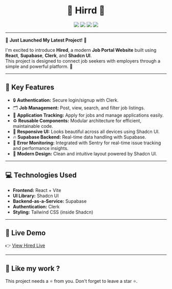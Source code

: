 <h1 align="center">💫 Hirrd 💫</h1>

<p align="center">
<img src="https://img.shields.io/badge/Created_By-Sayantan_Bera-blue"> 
<img src="https://img.shields.io/badge/Tech_Stack-React_+_Supabase_+_Clerk_+_ShadcnUI-red">
<img src="https://img.shields.io/badge/License-MIT-green">
<img src="https://img.shields.io/badge/Status-Active-brightgreen">
</p>

---

🎉 **Just Launched My Latest Project!** 🎉

I'm excited to introduce **Hired**, a modern **Job Portal Website** built using **React**, **Supabase**, **Clerk**, and **Shadcn UI**.  
This project is designed to connect job seekers with employers through a simple and powerful platform. 🚀

---

## 🔑 Key Features

- 🔒 **Authentication:** Secure login/signup with Clerk.
- 🗂️ **Job Management:** Post, view, search, and filter job listings.
- 📄 **Application Tracking:** Apply for jobs and manage applications easily.
- ♻️ **Reusable Components:** Modular architecture for efficient, maintainable code.
- 📱 **Responsive UI:** Looks beautiful across all devices using Shadcn UI.
- 🔥 **Supabase Backend:** Real-time data handling with Supabase.
- 🎯 **Error Monitoring:** Integrated with Sentry for real-time issue tracking and performance insights.
- 🎨 **Modern Design:** Clean and intuitive layout powered by Shadcn UI.

---

## 💻 Technologies Used

- **Frontend:** React + Vite
- **UI Library:** Shadcn UI
- **Backend-as-a-Service:** Supabase
- **Authentication:** Clerk
- **Styling:** Tailwind CSS (inside Shadcn)

---

## 🚀 Live Demo

👉 [View Hired Live](https://hirrd-blond.vercel.app)

---

## 💖 Like my work ?

This project needs a ⭐️ from you. Don't forget to leave a star ⭐️.
